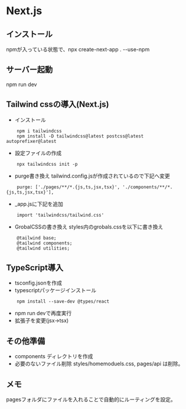 # Next.js
## インストール
npmが入っている状態で、npx create-next-app . --use-npm

## サーバー起動
npm run dev

## Tailwind cssの導入(Next.js)
- インストール
```
	npm i tailwindcss
	npm install -D tailwindcss@latest postcss@latest autoprefixer@latest
```
- 設定ファイルの作成
```
	npx tailwindcss init -p
```
- purge書き換え
tailwind.config.jsが作成されているので下記へ変更
```
	purge: ['./pages/**/*.{js,ts,jsx,tsx}', './components/**/*.{js,ts,jsx,tsx}'],
```
- _app.jsに下記を追加
```
	import 'tailwindcss/tailwind.css'
```
- GrobalCSSの書き換え
styles内のgrobals.cssを以下に書き換え
```
	@tailwind base;
	@tailwind components;
	@tailwind utilities;
```

## TypeScript導入
- tsconfig.jsonを作成
- typescriptパッケージインストール
```
	npm install --save-dev @types/react
```
- npm run devで再度実行
- 拡張子を変更(jsx->tsx)

## その他準備
- components ディレクトリを作成
- 必要のないファイル削除
styles/homemoduels.css,
pages/api
は削除。

## メモ
pagesフォルダにファイルを入れることで自動的にルーティングを設定。